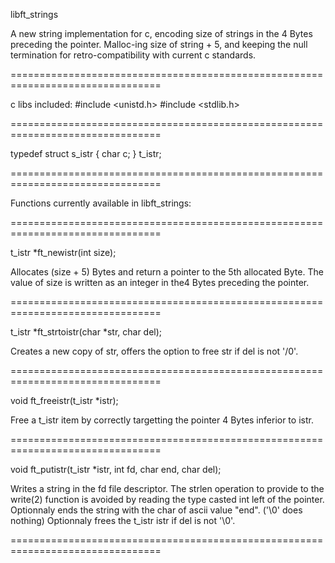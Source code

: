 
  libft_strings

  A new string implementation for c, encoding size of strings in the 4 Bytes
  preceding the pointer.
  Malloc-ing size of string + 5, and keeping the null termination for
  retro-compatibility with current c standards.

================================================================================

  c libs included:
  #include <unistd.h>
  #include <stdlib.h>

================================================================================

  typedef struct	s_istr
  {
  	char		c;
  }				t_istr;

================================================================================

  Functions currently available in libft_strings:

================================================================================

  t_istr
  *ft_newistr(int size);

  Allocates (size + 5) Bytes and return a pointer to the 5th allocated Byte.
  The value of size is written as an integer in the4 Bytes preceding the
  pointer.

================================================================================

  t_istr
  *ft_strtoistr(char *str, char del);

Creates a new copy of str, offers the option to free str if del is not '/0'.

================================================================================

  void
  ft_freeistr(t_istr *istr);

  Free a t_istr item by correctly targetting the pointer 4 Bytes inferior to
  istr.

================================================================================

  void
  ft_putistr(t_istr *istr, int fd, char end, char del);

  Writes a string in the fd file descriptor. The strlen operation to provide to
  the write(2) function is avoided by reading the type casted int left of the
  pointer.
  Optionnaly ends the string with the char of ascii value "end". ('\0' does
  nothing)
  Optionnaly frees the t_istr istr if del is not '\0'.

================================================================================
